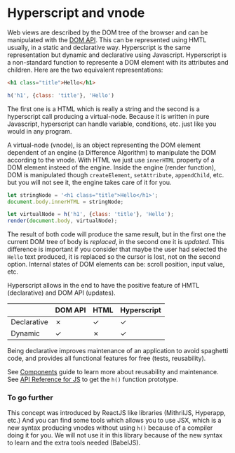 # Hyperscript and vnode

Web views are described by the DOM tree of the browser and can be manipulated with the [DOM API](https://www.google.ch/search?q=dom+api). This can be represented using HMTL usually, in a static and declarative way. Hyperscript is the same representation but dynamic and declarative using Javascript. Hyperscript is a non-standard function to represente a DOM element with its attributes and children. Here are the two equivalent representations:

```html
<h1 class="title">Hello</h1>
```

```js
h('h1', {class: 'title'}, 'Hello')
```

The first one is a HTML which is really a string and the second is a hyperscript call producing a virtual-node. Because it is written in pure Javascript, hyperscript can handle variable, conditions, etc. just like you would in any program.

A virtual-node (vnode), is an object representing the DOM element dependent of an engine (a Difference Algorithm) to manipulate the DOM according to the vnode. With HTML we just use `innerHTML` property of a DOM element insteed of the engine. Inside the engine (render function), DOM is manipulated though `createElement`, `setAttribute`, `appendChild`, etc. but you will not see it, the engine takes care of it for you.

```js
let stringNode = '<h1 class="title">Hello</h1>';
document.body.innerHTML = stringNode;
```

```js
let virtualNode = h('h1', {class: 'title'}, 'Hello');
render(document.body, virtualNode);
```

The result of both code will produce the same result, but in the first one the current DOM tree of body is *replaced*, in the second one it is *updated*. This difference is important if you consider that maybe the user had selected the `Hello` text produced, it is replaced so the cursor is lost, not on the second option. Internal states of DOM elements can be: scroll position, input value, etc.

Hyperscript allows in the end to have the positive feature of HMTL (declarative) and DOM API (updates).

|              | DOM API | HTML | Hyperscript |
| ------------ | --------|------|------------ |
| Declarative  | ✗       | ✓    | ✓           |
| Dynamic      | ✓       | ✗    | ✓           |

Being declarative improves maintenance of an application to avoid spaghetti code, and provides all functional features for free (tests, reusability).

See [Components](components.md) guide to learn more about reusability and maintenance.
See [API Reference for JS](../reference/frontend-js.md) to get the `h()` function prototype.

### To go further

This concept was introduced by ReactJS like libraries (MithrilJS, Hyperapp, etc.) And you can find some tools which allows you to use JSX, which is a new syntax producing vnodes without using `h()` because of a compiler doing it for you. We will not use it in this library because of the new syntax to learn and the extra tools needed (BabelJS).
